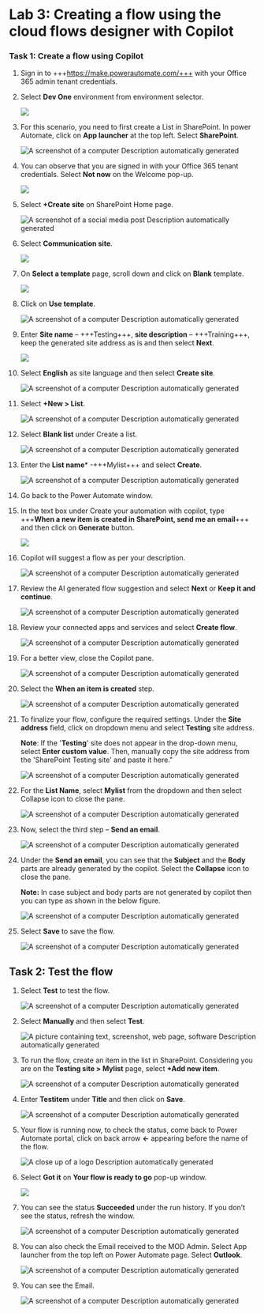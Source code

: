 # **Lab 3: Creating a flow using the cloud flows designer with Copilot**

### **Task 1: Create a flow using Copilot**

1.  Sign in to +++https://make.powerautomate.com/+++ with your Office 365
    admin tenant credentials.

2.  Select **Dev One** environment from environment selector.

     ![](./media/image1.png)

3.  For this scenario, you need to first create a List in SharePoint. In
    power Automate, click on **App launcher** at the top left. Select
    **SharePoint**.

     ![A screenshot of a computer Description automatically generated](./media/image4.png)

4.  You can observe that you are signed in with your Office 365 tenant
    credentials. Select **Not now** on the Welcome pop-up.

     ![](./media/image5.png)

5.  Select **+Create site** on SharePoint Home page.

     ![A screenshot of a social media post Description automatically generated](./media/image6.png)

6.  Select **Communication site**.

     ![](./media/image7.png)

7.  On **Select a template** page, scroll down and click on **Blank**
    template.

     ![](./media/image8.png)

8. Click on **Use template**.

     ![A screenshot of a computer Description automatically generated](./media/image9.png)

9. Enter **Site name** – +++Testing+++, **site description** – +++Training+++, keep
    the generated site address as is and then select **Next**.

     ![](./media/image10.png)

10. Select **English** as site language and then select **Create site**.

     ![A screenshot of a computer Description automatically generated](./media/image11.png)

11. Select **+New > List**.

     ![A screenshot of a computer Description automatically generated](./media/image12.png)

12. Select **Blank list** under Create a list.

     ![A screenshot of a computer Description automatically generated](./media/image13.png)

13. Enter the **List name*** -+++Mylist+++ and select **Create**.

     ![A screenshot of a computer Description automatically generated](./media/image14.png)

14. Go back to the Power Automate window.

15.  In the text box under Create your automation with copilot, type
    +++**When a new item is created in SharePoint, send me an email**+++ and
    then click on **Generate** button.

     ![](./media/image2.png)
     
16.  Copilot will suggest a flow as per your description.

     ![A screenshot of a computer Description automatically generated](./media/image3.png)
     
17. Review the AI generated flow suggestion and select **Next** or **Keep it and continue**.

    ![A screenshot of a computer Description automatically generated](./media/image15.png)

18. Review your connected apps and services and select **Create flow**.

     ![A screenshot of a computer Description automatically generated](./media/image16.png)

19. For a better view, close the Copilot pane.

     ![A screenshot of a computer Description automatically generated](./media/image17.png)

20. Select the **When an item is created** step.

     ![A screenshot of a computer Description automatically generated](./media/image18.png)

21. To finalize your flow, configure the required settings. Under the
    **Site address** field, click on dropdown menu and select
    **Testing** site address.

    **Note**: If the '**Testing**' site does not appear in the drop-down menu, select **Enter custom value**. Then, manually copy the site address from the 'SharePoint Testing site' and paste it here."
 
     ![A screenshot of a computer Description automatically generated](./media/image19.png)

22. For the **List Name**, select **Mylist** from the dropdown and then
    select Collapse icon to close the pane.

     ![A screenshot of a computer Description automatically generated](./media/image20.png)

23. Now, select the third step – **Send an email**.

     ![A screenshot of a computer Description automatically generated](./media/image21.png)

24. Under the **Send an email**, you can see that the **Subject** and the **Body** parts are
    already generated by the copilot. Select the **Collapse** icon to close the
    pane.

     **Note:** In case subject and body parts are not generated by copilot
     then you can type as shown in the below figure.
    
     ![A screenshot of a computer Description automatically generated](./media/image22.png)

25. Select **Save** to save the flow.

     ![A screenshot of a computer Description automatically generated](./media/image23.png)

## **Task 2: Test the flow**

1.  Select **Test** to test the flow.

     ![A screenshot of a computer Description automatically generated](./media/image24.png)

2.  Select **Manually** and then select **Test**.

     ![A picture containing text, screenshot, web page, software Description automatically generated](./media/image25.png)

3.  To run the flow, create an item in the list in SharePoint.
    Considering you are on the **Testing site > Mylist** page, select
    **+Add new item**.

     ![A screenshot of a computer Description automatically generated](./media/image26.png)

4.  Enter **Testitem** under **Title** and then click on **Save**.

     ![A screenshot of a computer Description automatically generated](./media/image27.png)

5.  Your flow is running now, to check the status, come back to Power
    Automate portal, click on back arrow **<-** appearing before the
    name of the flow.

     ![A close up of a logo Description automatically generated](./media/image28.png)

6.  Select **Got it** on **Your flow is ready to go** pop-up window.

     ![](./media/image29.png)

7.  You can see the status **Succeeded** under the run history. If you
    don’t see the status, refresh the window.

     ![A screenshot of a computer Description automatically generated](./media/image30.png)

8.  You can also check the Email received to the MOD Admin. Select App
    launcher from the top left on Power Automate page. Select
    **Outlook**.

     ![A screenshot of a computer Description automatically generated](./media/image31.png)

9.  You can see the Email.

     ![A screenshot of a computer Description automatically generated](./media/image32.png)
